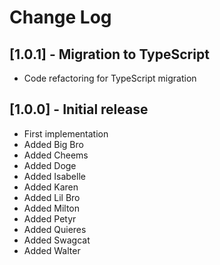 # Change Log

## [1.0.1] - Migration to TypeScript

- Code refactoring for TypeScript migration

## [1.0.0] - Initial release

- First implementation
- Added Big Bro
- Added Cheems
- Added Doge
- Added Isabelle
- Added Karen
- Added Lil Bro
- Added Milton
- Added Petyr
- Added Quieres
- Added Swagcat
- Added Walter

